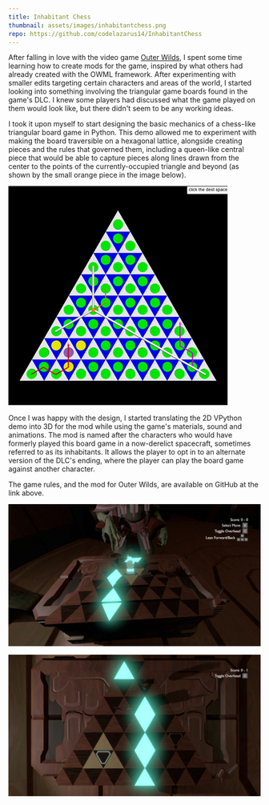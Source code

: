 ```yaml
---
title: Inhabitant Chess
thumbnail: assets/images/inhabitantchess.png
repo: https://github.com/codelazarus14/InhabitantChess
---
```

After falling in love with the video game [Outer Wilds](https://www.mobiusdigitalgames.com/outer-wilds.html), I spent some time learning how to create mods for the game, inspired by what others had already created with the OWML framework. After experimenting with smaller edits targeting certain characters and areas of the world, I started looking into something involving the triangular game boards found in the game's DLC. I knew some players had discussed what the game played on them would look like, but there didn't seem to be any working ideas.

I took it upon myself to start designing the basic mechanics of a chess-like triangular board game in Python. This demo allowed me to experiment with making the board traversible on a hexagonal lattice, alongside creating pieces and the rules that governed them, including a queen-like central piece that would be able to capture pieces along lines drawn from the center to the points of the currently-occupied triangle and beyond (as shown by the small orange piece in the image below).

![A screenshot of my first triangular chessboard demo. The queen-like piece is represented by a small circle occupying one of the board's spaces, with three lines extending outward along the points of the occupied triangle to the edges of the board.](../assets/images/triboardvpython.png)

Once I was happy with the design, I started translating the 2D VPython demo into 3D for the mod while using the game's materials, sound and animations. The mod is named after the characters who would have formerly played this board game in a now-derelict spacecraft, sometimes referred to as its inhabitants. It allows the player to opt in to an alternate version of the DLC's ending, where the player can play the board game against another character.

The game rules, and the mod for Outer Wilds, are available on GitHub at the link above.

![A screenshot of the final board game mod in Outer Wilds, showing the board with highlighted active pieces, board spaces threatened by the queen-piece, and the current player's moves.](../assets/images/ic_screenshot3-lightershadows.png)

![Another screenshot of the mod.](../assets/images/ic_screenshot2-lightershadows.png)